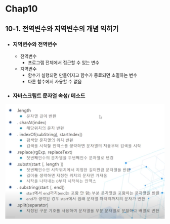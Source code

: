 # Chap10



## 10-1. 전역변수와 지역변수의 개념 익히기

- ### 지역변수와 전역변수

  - 전역변수
    - 프로그램 전체에서 접근할 수 있는 변수
  - 지역변수
    - 함수가 실행되면 만들어지고 함수가 종료되면 소멸하는 변수
    - 다른 함수에서 사용할 수 없음



- ### 자바스크립트 문자열 속성/ 메소드

![22](https://raw.githubusercontent.com/EveKristinLee/save_img/main/img/22.png)

